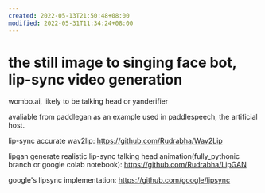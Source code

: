 ```yaml
---
created: 2022-05-13T21:50:48+08:00
modified: 2022-05-31T11:34:24+08:00
---
```


# the still image to singing face bot, lip-sync video generation

wombo.ai, likely to be talking head or yanderifier

avaliable from paddlegan as an example used in paddlespeech, the artificial host.

lip-sync accurate wav2lip:
https://github.com/Rudrabha/Wav2Lip

lipgan generate realistic lip-sync talking head animation(fully_pythonic branch or google colab notebook):
https://github.com/Rudrabha/LipGAN

google's lipsync implementation:
https://github.com/google/lipsync
